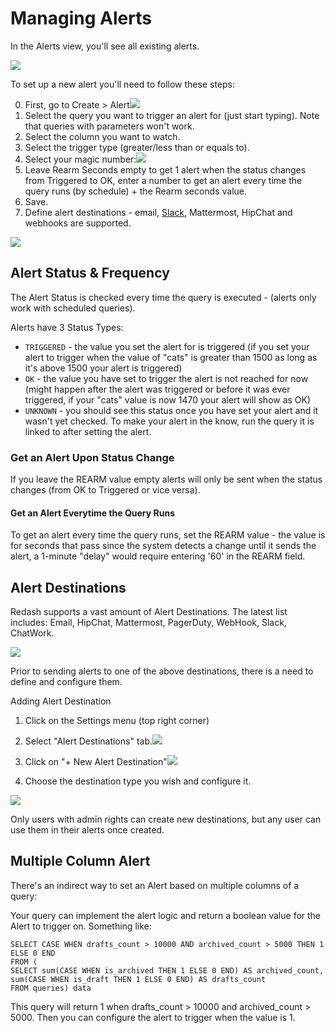 # Managing Alerts

In the Alerts view, you'll see all existing alerts.

![](https://redash.io/assets/images/docs/gitbook/alerts.png)

To set up a new alert you'll need to follow these steps:

0.  First, go to Create > Alert![](https://redash.io/assets/images/docs/gitbook/create-alert.png)
1.  Select the query you want to trigger an alert for (just start typing). Note that queries with parameters won't work.
2.  Select the column you want to watch.
3.  Select the trigger type (greater/less than or equals to).
4.  Select your magic number:![](https://redash.io/assets/images/docs/gitbook/alerts_settings.png)
5.  Leave Rearm Seconds empty to get 1 alert when the status changes from Triggered to OK, enter a number to get an alert every time the query runs (by schedule) + the Rearm seconds value.
6.  Save.
7.  Define alert destinations - email,  [Slack](https://redash.io/help/user-guide/alerts/slack-alert-destination), Mattermost, HipChat and webhooks are supported.

![](https://redash.io/assets/images/docs/gitbook/alert_destination.png)

## Alert Status & Frequency

The Alert Status is checked every time the query is executed - (alerts only work with scheduled queries).

Alerts have 3 Status Types:

-   `TRIGGERED`  - the value you set the alert for is triggered (if you set your alert to trigger when the value of "cats" is greater than 1500 as long as it's above 1500 your alert is triggered)
-   `OK`  - the value you have set to trigger the alert is not reached for now (might happen after the alert was triggered or before it was ever triggered, if your "cats" value is now 1470 your alert will show as OK)
-   `UNKNOWN`  - you should see this status once you have set your alert and it wasn't yet checked. To make your alert in the know, run the query it is linked to after setting the alert.

### Get an Alert Upon Status Change

If you leave the REARM value empty alerts will only be sent when the status changes (from OK to Triggered or vice versa).

#### Get an Alert Everytime the Query Runs

To get an alert every time the query runs, set the REARM value - the value is for seconds that pass since the system detects a change until it sends the alert, a 1-minute "delay" would require entering '60' in the REARM field.

## Alert Destinations

Redash supports a vast amount of Alert Destinations. The latest list includes: Email, HipChat, Mattermost, PagerDuty, WebHook, Slack, ChatWork.

![](https://redash.io/assets/images/docs/alerts/alert_destinations_3.png)

Prior to sending alerts to one of the above destinations, there is a need to define and configure them.

Adding Alert Destination

1.  Click on the Settings menu (top right corner)
    
2.  Select "Alert Destinations" tab.![](https://redash.io/assets/images/docs/alerts/alert_destinations_1.png)
    
3.  Click on "+ New Alert Destination"![](https://redash.io/assets/images/docs/alerts/alert_destinations_2.png)
    
4.  Choose the destination type you wish and configure it.
    

![](https://redash.io/assets/images/docs/alerts/alerts-selection.gif)

Only users with admin rights can create new destinations, but any user can use them in their alerts once created.

## Multiple Column Alert
  
There's an indirect way to set an Alert based on multiple columns of a query:

Your query can implement the alert logic and return a boolean value for the Alert to trigger on. Something like:

```
SELECT CASE WHEN drafts_count > 10000 AND archived_count > 5000 THEN 1 ELSE 0 END
FROM (
SELECT sum(CASE WHEN is_archived THEN 1 ELSE 0 END) AS archived_count,
sum(CASE WHEN is_draft THEN 1 ELSE 0 END) AS drafts_count
FROM queries) data

```

This query will return 1 when drafts_count > 10000 and archived_count > 5000. Then you can configure the alert to trigger when the value is 1.